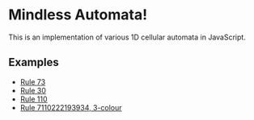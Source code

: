 # Mindless Automata!

This is an implementation of various 1D cellular automata in JavaScript.

## Examples

- [Rule 73](http://ogham.github.io/mindless-automata/?rule=73)
- [Rule 30](http://ogham.github.io/mindless-automata/?rule=30)
- [Rule 110](http://ogham.github.io/mindless-automata/?rule=110)
- [Rule 7110222193934, 3-colour](http://ogham.github.io/mindless-automata/?rule=7110222193934&radix=3)